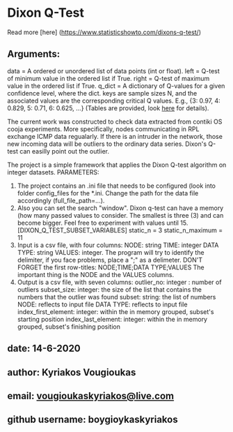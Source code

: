 # Dixon Q-Test 
Read more [here] (https://www.statisticshowto.com/dixons-q-test/)

## Arguments:
data = A ordered or unordered list of data points (int or float).
left = Q-test of minimum value in the ordered list if True.
right = Q-test of maximum value in the ordered list if True.
q_dict = A dictionary of Q-values for a given confidence level, where the dict. keys are sample sizes N, and the associated values are the corresponding critical Q values. E.g., {3: 0.97, 4: 0.829, 5: 0.71, 6: 0.625, ...} (Tables are provided, look [here](https://chem.libretexts.org/Bookshelves/Ancillary_Materials/Reference/Reference_Tables/Analytic_References/Appendix_06%3A_Critical_Values_for_Dixon%E2%80%99s_Q-Test) for details). 

The current work was constructed to check data extracted from contiki OS cooja experiments. More specifically, nodes communicating in RPL exchange ICMP data regualarly. If there is an intruder in the network, those new incoming data will be outliers to the ordinary data series. Dixon's Q-test can easilly point out the outlier.

The project is a simple framework that applies the Dixon Q-test algorithm on integer datasets. 
PARAMETERS:
1. The project contains an .ini file that needs to be configured (look into folder config_files for the *.ini. Change the path for the data file accordingly (full_file_path=...).
2. Also you can set the search "window". Dixon q-test can have a memory (how many passed values to consider. The smallest is three (3) and can become bigger. Feel free to experiment with values until 15.
[DIXON_Q_TEST_SUBSET_VARIABLES]
static_n = 3
static_n_maximum = 11
3. Input is a csv file, with four columns: NODE: string TIME: integer DATA TYPE: string VALUES: integer. The program will try to identify the delimiter, if you face problems, place a ";" as a delimeter. DON'T FORGET the first row-titles:
NODE;TIME;DATA TYPE;VALUES
The important thing is the NODE and the VALUES columns.
4. Output is a csv file, with seven columns: outlier_no: integer : number of outliers subset_size: integer: the size of the list that contains the numbers that the outlier was found subset: string: the list of numbers NODE: reflects to input file DATA TYPE: reflects to input file index_first_element: integer: within the in memory grouped, subset's starting position index_last_element: integer: within the in memory grouped, subset's finishing position

## date: 14-6-2020
## author: Kyriakos Vougioukas
## email: vougioukaskyriakos@live.com
## github username: boygioykaskyriakos

